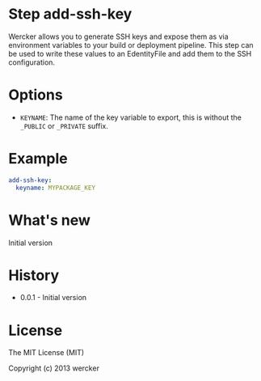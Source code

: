 # Step add-ssh-key

Wercker allows you to generate SSH keys and expose them as via
environment variables to your build or deployment pipeline.
This step can be used to write these values to an EdentityFile
and add them to the SSH configuration.

# Options

* `KEYNAME`: The name of the key variable to export, this is without the `_PUBLIC` or `_PRIVATE` suffix.

# Example

``` yaml
add-ssh-key:
  keyname: MYPACKAGE_KEY
```

# What's new

Initial version
 
# History

* 0.0.1 - Initial version

# License

The MIT License (MIT)

Copyright (c) 2013 wercker
